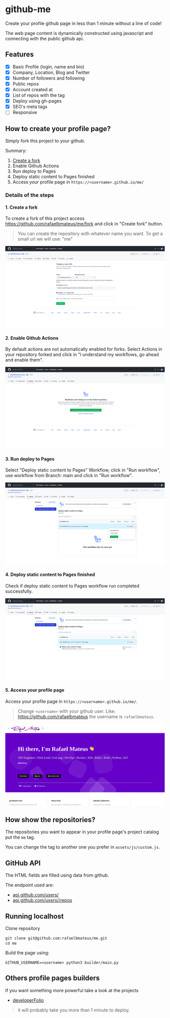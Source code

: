 # github-me

Create your profile github page in less than 1 minute without a line of code!

The web page content is dynamically constructed using javascript
and connecting with the public github api.

## Features

- [x] Basic Profile (login, name and bio)
- [x] Company, Location, Blog and Twitter
- [x] Number of followers and following
- [x] Public repos
- [x] Account created at
- [x] List of repos with the tag
- [x] Deploy using gh-pages
- [x] SEO's meta tags
- [ ] Responsive

## How to create your profile page?

Simply fork this project to your github.

Summary:

1. [Create a fork](https://github.com/rafaelbmateus/me/fork)
2. Enable Github Actions
3. Run deploy to Pages
4. Deploy static content to Pages finished
5. Access your profile page in `https://<username>.github.io/me/`

### Details of the steps

#### 1. Create a fork

To create a fork of this project access
https://github.com/rafaelbmateus/me/fork
and click in "Create fork" button.

> You can create the repository with whatever name you want.
  To get a small url we will use: "me"

![](/docs/1-create-fork.png)

#### 2. Enable Github Actions

By default actions are not automatically enabled for forks.
Select Actions in your repository forked and click in
"I understand my workflows, go ahead and enable them".

![](/docs/2-enable-actions.png)

#### 3. Run deploy to Pages

Select "Deploy static content to Pages" Workflow,
click in "Run workflow", use workflow from Branch: main
and click in "Run workflow".

![](/docs/3-run-deploy.png)

#### 4. Deploy static content to Pages finished

Check if deploy static content to Pages workflow
run completed successfully.

![](/docs/4-check-deploy.png)

#### 5. Access your profile page

Access your profile page
in `https://<username>.github.io/me/`.

> Change `<username>` with your github user. Like: https://github.com/rafaelbmateus
  the username is `rafaelbmateus`.

![](/docs/5-preview.png)

## How show the repositories?

The repositories you want to appear in your profile page's project catalog put the `me` tag.

You can change the tag to another one you prefer in `assets/js/custom.js`.

## GitHub API

The HTML fields are filled using data from github.

The endpoint used are:

- [api.github.com/users/<username>](https://api.github.com/users/rafaelbmateus)
- [api.github.com/users/<username>/repos](https://api.github.com/users/rafaelbmateus/repos)

## Running localhost

Clone repository

```console
git clone git@github.com:rafaelbmateus/me.git
cd me
```

Build the page using:

```console
GITHUB_USERNAME=<username> python3 builder/main.py
```

## Others profile pages builders

If you want something more powerful take a look at the projects

- [developerFolio](https://github.com/saadpasta/developerFolio)

> it will probably take you more than 1 minute to deploy.
